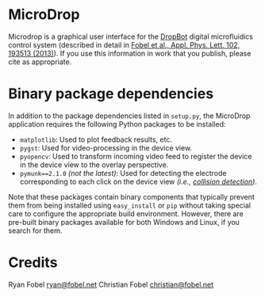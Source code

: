 MicroDrop
=========

Microdrop is a graphical user interface for the [DropBot][1] digital
microfluidics control system (described in detail in [Fobel et al., Appl. Phys.
Lett. 102, 193513 (2013)][2]). If you use this information in work that you
publish, please cite as appropriate.


Binary package dependencies
===========================

In addition to the package dependencies listed in `setup.py`, the MicroDrop
application requires the following Python packages to be installed:

 - `matplotlib`: Used to plot feedback results, etc.
 - `pygst`: Used for video-processing in the device view.
 - `pyopencv`: Used to transform incoming video feed to register the device in
   the device view to the overlay perspective.
 - `pymunk==2.1.0` _(_not_ the latest)_: Used for detecting the electrode
   corresponding to each click on the device view
   _(i.e., [collision detection][3])_.

Note that these packages contain binary components that typically prevent them
from being installed using `easy_install` or `pip` without taking special care
to configure the appropriate build environment.  However, there are pre-built
binary packages available for both Windows and Linux, if you search for them.


[1]: http://microfluidics.utoronto.ca/microdrop
[2]: http://dx.doi.org/10.1063/1.4807118
[3]: http://chipmunk-physics.net/release/ChipmunkLatest-Docs/#CollisionDetection


Credits
=======

Ryan Fobel <ryan@fobel.net>
Christian Fobel <christian@fobel.net>
